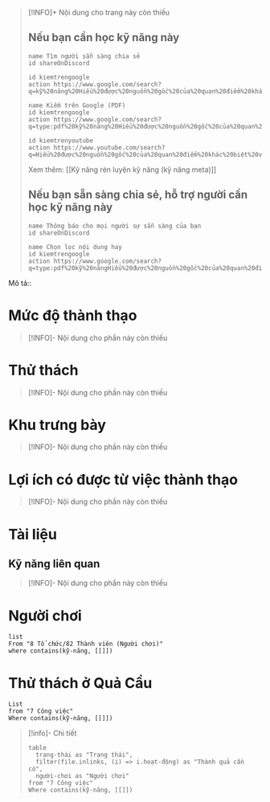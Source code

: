 > [!INFO]+ Nội dung cho trang này còn thiếu
> ## Nếu bạn cần học kỹ năng này
> ```button
> name Tìm người sẵn sàng chia sẻ
> id shareOnDiscord
> ```
> ```button
> id kiemtrengoogle
> action https://www.google.com/search?q=kỹ%20năng%20Hiểu%20được%20nguồn%20gốc%20của%20quan%20điểm%20khác%20biệt%20và%20thấy%20được%20giá%20trị%20của%20nó%20cũng%20như%20giới%20hạn%20của%20quan%20điểm%20của%20mình
> ```
> ```button
> name Kiếm trên Google (PDF) 
> id kiemtrengoogle
> action https://www.google.com/search?q=type:pdf%20kỹ%20năng%20Hiểu%20được%20nguồn%20gốc%20của%20quan%20điểm%20khác%20biệt%20và%20thấy%20được%20giá%20trị%20của%20nó%20cũng%20như%20giới%20hạn%20của%20quan%20điểm%20của%20mình
> ```
> ```button
> id kiemtrenyoutube
> action https://www.youtube.com/search?q=Hiểu%20được%20nguồn%20gốc%20của%20quan%20điểm%20khác%20biệt%20và%20thấy%20được%20giá%20trị%20của%20nó%20cũng%20như%20giới%20hạn%20của%20quan%20điểm%20của%20mình
> ```
> Xem thêm: [[Kỹ năng rèn luyện kỹ năng (kỹ năng meta)]]
> ## Nếu bạn sẵn sàng chia sẻ, hỗ trợ người cần học kỹ năng này
> ```button
> name Thông báo cho mọi người sự sẵn sàng của bạn
> id shareOnDiscord
> ```
> ```button
> name Chọn lọc nội dung hay
> id kiemtrengoogle
> action https://www.google.com/search?q=type:pdf%20kỹ%20năngHiểu%20được%20nguồn%20gốc%20của%20quan%20điểm%20khác%20biệt%20và%20thấy%20được%20giá%20trị%20của%20nó%20cũng%20như%20giới%20hạn%20của%20quan%20điểm%20của%20mình
> ```


Mô tả::
# Mức độ thành thạo
> [!INFO]- Nội dung cho phần này còn thiếu
# Thử thách
> [!INFO]- Nội dung cho phần này còn thiếu

# Khu trưng bày
> [!INFO]- Nội dung cho phần này còn thiếu
# Lợi ích có được từ việc thành thạo
> [!INFO]- Nội dung cho phần này còn thiếu
# Tài liệu
## Kỹ năng liên quan
> [!INFO]- Nội dung cho phần này còn thiếu

# Người chơi
```dataview
list
From "8 Tổ chức/82 Thành viên (Người chơi)"
where contains(kỹ-năng, [[]])
```

# Thử thách ở Quả Cầu
```dataview 
List
from "7 Công việc"
Where contains(kỹ-năng, [[]])
```

> [!info]- Chi tiết
> ```dataview
> table 
> 	trạng-thái as "Trạng thái", 
> 	filter(file.inlinks, (i) => i.hoạt-động) as "Thành quả cần có",
> 	người-chơi as "Người chơi"
> from "7 Công việc"
> Where contains(kỹ-năng, [[]])
> ```
